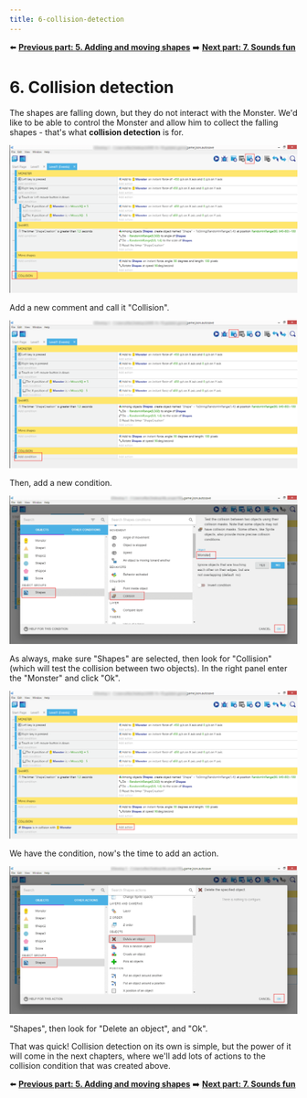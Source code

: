 ```yaml
---
title: 6-collision-detection
---
```

⬅️ **[Previous part: 5. Adding and moving shapes](/gdevelop5/tutorials/geometry-monster/5-adding-and-moving-shapes)** ➡️ **[Next part: 7. Sounds fun](/gdevelop5/tutorials/geometry-monster/7-sounds-fun)**

# 6. Collision detection

The shapes are falling down, but they do not interact with the Monster. We'd like to be able to control the Monster and allow him to collect the falling shapes - that's what **collision detection** is for.

![](95.png)

Add a new comment and call it "Collision".

![](96.png)

Then, add a new condition.

![](97.png)

As always, make sure "Shapes" are selected, then look for "Collision" (which will test the collision between two objects). In the right panel enter the "Monster" and click "Ok".

![](99.png)

We have the condition, now's the time to add an action.

![](100.png)

"Shapes", then look for "Delete an object", and "Ok".

That was quick! Collision detection on its own is simple, but the power of it will come in the next chapters, where we'll add lots of actions to the collision condition that was created above.

⬅️ **[Previous part: 5. Adding and moving shapes](/gdevelop5/tutorials/geometry-monster/5-adding-and-moving-shapes)** ➡️ **[Next part: 7. Sounds fun](/gdevelop5/tutorials/geometry-monster/7-sounds-fun)**
